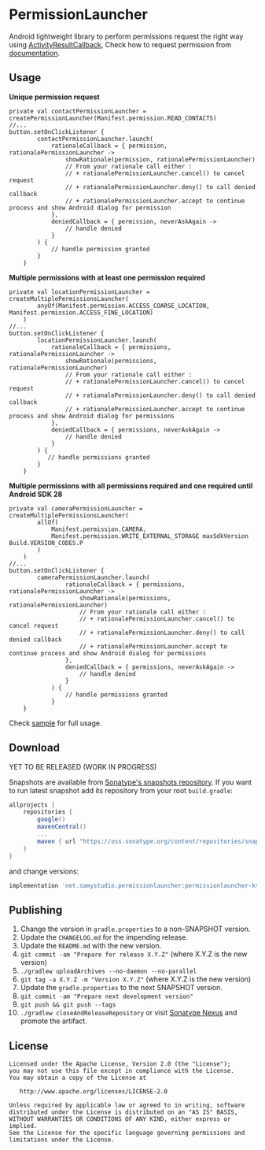 PermissionLauncher
==================
Android lightweight library to perform permissions request the right way using [ActivityResultCallback](https://developer.android.com/reference/androidx/activity/result/ActivityResultCallback), Check how to request permission from [documentation](https://developer.android.com/training/permissions/requesting#request-permission).

Usage
-----
**Unique permission request**
```koltin
private val contactPermissionLauncher = createPermissionLauncher(Manifest.permission.READ_CONTACTS)
//...
button.setOnClickListener {
        contactPermissionLauncher.launch(
            rationaleCallback = { permission, rationalePermissionLauncher ->
                showRationale(permission, rationalePermissionLauncher)
                // From your rationale call either : 
                // + rationalePermissionLauncher.cancel() to cancel request
                // + rationalePermissionLauncher.deny() to call denied callback
                // + rationalePermissionLauncher.accept to continue process and show Android dialog for permission
            },
            deniedCallback = { permission, neverAskAgain ->
                // handle denied
            }
        ) {
            // handle permission granted
        }
    }
````

**Multiple permissions with at least one permission required**
```koltin
private val locationPermissionLauncher = createMultiplePermissionsLauncher(
        anyOf(Manifest.permission.ACCESS_COARSE_LOCATION, Manifest.permission.ACCESS_FINE_LOCATION)
    )
//...
button.setOnClickListener {
        locationPermissionLauncher.launch(
            rationaleCallback = { permissions, rationalePermissionLauncher ->
                showRationale(permissions, rationalePermissionLauncher)
                // From your rationale call either : 
                // + rationalePermissionLauncher.cancel() to cancel request
                // + rationalePermissionLauncher.deny() to call denied callback
                // + rationalePermissionLauncher.accept to continue process and show Android dialog for permissions
            },
            deniedCallback = { permissions, neverAskAgain ->
                // handle denied
            }
        ) {
           // handle permissions granted
        }
    }
````

**Multiple permissions with all permissions required and one required until Android SDK 28**
```koltin
private val cameraPermissionLauncher = createMultiplePermissionsLauncher(
        allOf(
            Manifest.permission.CAMERA,
            Manifest.permission.WRITE_EXTERNAL_STORAGE maxSdkVersion Build.VERSION_CODES.P
        )
    )
//...
button.setOnClickListener {
        cameraPermissionLauncher.launch(
                rationaleCallback = { permissions, rationalePermissionLauncher ->
                    showRationale(permissions, rationalePermissionLauncher)
                    // From your rationale call either : 
                    // + rationalePermissionLauncher.cancel() to cancel request
                    // + rationalePermissionLauncher.deny() to call denied callback
                    // + rationalePermissionLauncher.accept to continue process and show Android dialog for permissions
                },
                deniedCallback = { permissions, neverAskAgain ->
                    // handle denied
                }
            ) {
                // handle permissions granted
            }
    }
````

Check [sample](https://github.com/SamYStudiO/PermissionLauncher/tree/master/permissionlauncher-sample) for full usage.

Download
--------
YET TO BE RELEASED (WORK IN PROGRESS)


Snapshots are available from [Sonatype's snapshots repository](https://oss.sonatype.org/content/repositories/snapshots/).
If you want to run latest snapshot add its repository from your root `build.gradle`:
```groovy
allprojects {
    repositories {
        google()
        mavenCentral()
        ...
        maven { url "https://oss.sonatype.org/content/repositories/snapshots" }
    }
}
```
and change versions:
```groovy
implementation 'net.samystudio.permissionlauncher:permissionlauncher-ktx:0.1-SNAPSHOT'
```

Publishing
-----

 1. Change the version in `gradle.properties` to a non-SNAPSHOT version.
 2. Update the `CHANGELOG.md` for the impending release.
 3. Update the `README.md` with the new version.
 4. `git commit -am "Prepare for release X.Y.Z"` (where X.Y.Z is the new version)
 5. `./gradlew uploadArchives --no-daemon --no-parallel`
 6. `git tag -a X.Y.Z -m "Version X.Y.Z"` (where X.Y.Z is the new version)
 7. Update the `gradle.properties` to the next SNAPSHOT version.
 8. `git commit -am "Prepare next development version"`
 9. `git push && git push --tags`
 10. `./gradlew closeAndReleaseRepository` or visit [Sonatype Nexus](https://oss.sonatype.org/) and promote the artifact.

License
-------

    Licensed under the Apache License, Version 2.0 (the "License");
    you may not use this file except in compliance with the License.
    You may obtain a copy of the License at

       http://www.apache.org/licenses/LICENSE-2.0

    Unless required by applicable law or agreed to in writing, software
    distributed under the License is distributed on an "AS IS" BASIS,
    WITHOUT WARRANTIES OR CONDITIONS OF ANY KIND, either express or implied.
    See the License for the specific language governing permissions and
    limitations under the License.

